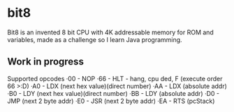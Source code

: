 # bit8
Bit8 is an invented 8 bit CPU with 4K addressable memory for ROM and variables, made as a challenge so I learn Java programming.

## Work in progress
Supported opcodes
·00  -  NOP
·66  -  HLT - hang, cpu ded, F (execute order 66 >:D)
·A0  -  LDX (next hex value)(direct number)
·AA  -  LDX (absolute addr)
·B0  -  LDY (next hex value)(direct number)
·BB  -  LDY (absolute addr)
·D0  -  JMP (next 2 byte addr)
·E0  -  JSR (next 2 byte addr)
·EA  -  RTS (pcStack)

